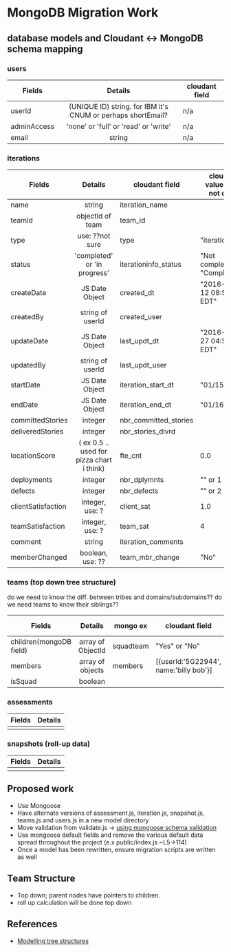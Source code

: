 # MongoDB Migration Work

## database models and Cloudant <-> MongoDB schema mapping


### users
| Fields        | Details       | cloudant field
| ------------- |:-------------:|-------------
| userId | (UNIQUE ID) string. for IBM it's CNUM or perhaps shortEmail? | n/a
| adminAccess | 'none' or 'full' or 'read' or 'write'| n/a
| email | string | n/a


### iterations
| Fields        | Details      | cloudant field | cloudant value ex (if not obv.)
| ------------- |:-------------:|------------- | -------------
|name | string | iteration_name |
|teamId | objectId of team | team_id |
|type | use: ??not sure | type  | "iterationinfo"
|status| 'completed' or 'in progress' | iterationinfo_status |"Not complete", "Completed"
|createDate|JS Date Object | created_dt | "2016-04-12 08:58:50 EDT"
|createdBy| string of userId | created_user |
|updateDate| JS Date Object | last_updt_dt | "2016-04-27 04:53:23 EDT"
|updatedBy| string of userId | last_updt_user |
|startDate| JS Date Object|iteration_start_dt | "01/15/2016"
|endDate| JS Date Object|iteration_end_dt | "01/16/2016"
|committedStories| integer | nbr_committed_stories |
|deliveredStories| integer | nbr_stories_dlvrd |
|locationScore | ( ex 0.5 .. used for pizza chart i think) | fte_cnt | 0.0
|deployments | integer | nbr_dplymnts | "" or 1
|defects | integer | nbr_defects | "" or 2
|clientSatisfaction| integer, use: ? | client_sat | 1.0
|teamSatisfaction| integer, use: ? | team_sat | 4
|comment| string | iteration_comments |
|memberChanged| boolean, use: ?? | team_mbr_change | "No"


### teams (top down tree structure)

do we need to know the diff. between tribes and domains/subdomains??
do we need teams to know their siblings??


| Fields        | Details       | mongo ex| cloudant field | cloudant value ex
| ------------- |:-------------:|-------------|-------------|-------------
| children(mongoDB field)| array of ObjectId| squadteam | "Yes" or "No"
| members       | array of objects|members|[{userId:'5G22944', name:'billy bob'}]| members | [{"key": "147869PH1","id": "HERANAML@ph.ibm.com","name": "Tal Herana","allocation": 0,"role": "Team Lead"}]
| isSquad       | boolean|


### assessments
| Fields        | Details           
| ------------- |:-------------:
|       |       

### snapshots (roll-up data)
| Fields        | Details           
| ------------- |:-------------:
|       |       

## Proposed work
* Use Mongoose
* Have alternate versions of assessment.js, iteration.js, snapshot.js, teams.js and users.js in a new model directory
* Move validation from validate.js -> [using mongoose schema validation]
* Use mongoose default fields and remove the various default data spread throughout the project (e.x public/index.js ~L5->114)
* Once a model has been rewritten, ensure migration scripts are written as well

## Team Structure
* Top down; parent nodes have pointers to children.
* roll up calculation will be done top down


## References

 * [Modelling tree structures]

[Modelling tree structures]: <https://docs.mongodb.com/manual/applications/data-models-tree-structures/>
[using mongoose schema validation]: <http://mongoosejs.com/docs/validation.html>
